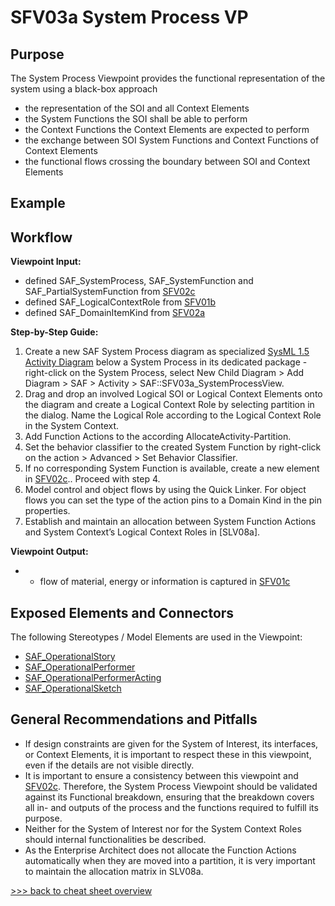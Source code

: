 # SFV03a System Process VP

## Purpose
The System Process Viewpoint provides the functional representation of the system using a black-box approach
* the representation of the SOI and all Context Elements
* the System Functions the SOI shall be able to perform
* the Context Functions the Context Elements are expected to perform
* the exchange between SOI System Functions and Context Functions of Context Elements
* the functional flows crossing the boundary between SOI and Context Elements

## Example

## Workflow
**Viewpoint Input:**
* defined SAF_SystemProcess, SAF_SystemFunction and SAF_PartialSystemFunction from [SFV02c](System-Functional-Breakdown-Viewpoint.md)
* defined SAF_LogicalContextRole from [SFV01b](System-Context-Definition-Viewpoint.md)
* defined SAF_DomainItemKind from [SFV02a](System-Domain-Item-Kind-Viewpoint.md)

**Step-by-Step Guide:**
1.  Create a new SAF System Process diagram as specialized [SysML 1.5 Activity Diagram](https://sparxsystems.com/enterprise_architect_user_guide/16.1/modeling_languages/sysml_activity_diagram.html) below a System Process in its dedicated package - right-click on the System Process, select New Child Diagram > Add Diagram > SAF > Activity > SAF::SFV03a_SystemProcessView.
2.	Drag and drop an involved Logical SOI or Logical Context Elements onto the diagram and create a Logical Context Role by selecting partition in the dialog. Name the Logical Role according to the Logical Context Role in the System Context.
3.	Add Function Actions to the according AllocateActivity-Partition.
4.	Set the behavior classifier to the created System Function by right-click on the action > Advanced > Set Behavior Classifier.
5.	If no corresponding System Function is available, create a new element in [SFV02c](System-Functional-Breakdown-Viewpoint.md).. Proceed with step 4.
6.	Model control and object flows by using the Quick Linker. For object flows you can set the type of the action pins to a Domain Kind in the pin properties.
7.	Establish and maintain an allocation between System Function Actions and System Context’s Logical Context Roles in [SLV08a].

**Viewpoint Output:**
* * flow of material, energy or information is captured in [SFV01c](System-Context-Exchange-Viewpoint.md)

## Exposed Elements and Connectors
The following Stereotypes / Model Elements are used in the Viewpoint:
* [SAF_OperationalStory](https://github.com/GfSE/SAF-Specification/blob/TdSE2023/stereotypes.md#SAF_OperationalStory)
* [SAF_OperationalPerformer](https://github.com/GfSE/SAF-Specification/blob/TdSE2023/stereotypes.md#SAF_OperationalPerformer)
* [SAF_OperationalPerformerActing](https://github.com/GfSE/SAF-Specification/blob/TdSE2023/stereotypes.md#SAF_OperationalPerformerActing)
* [SAF_OperationalSketch](https://github.com/GfSE/SAF-Specification/blob/TdSE2023/stereotypes.md#SAF_OperationalSketch)

## General Recommendations and Pitfalls
* If design constraints are given for the System of Interest, its interfaces, or Context Elements, it is important to respect these in this viewpoint, even if the details are not visible directly.
* It is important to ensure a consistency between this viewpoint and [SFV02c](System-Functional-Breakdown-Viewpoint.md). Therefore, the System Process Viewpoint should be validated against its Functional breakdown, ensuring that the breakdown covers all in- and outputs of the process and the functions required to fulfill its purpose.
* Neither for the System of Interest nor for the System Context Roles should internal functionalities be described.
* As the Enterprise Architect does not allocate the Function Actions automatically when they are moved into a partition, it is very important to maintain the allocation matrix in SLV08a.

[>>> back to cheat sheet overview](../CheatSheet.md)

